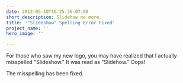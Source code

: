 ```yaml
---
date: 2012-05-10T16:25:36-07:00
short_description: Slidehow no more.
title: '"Slideshow" Spelling Error Fixed'
project_name: ''
hero_image: ''

---
```

For those who saw my new logo, you may have realized that I actually misspelled "Slideshow." It was read as "Slidehow." Oops!

The misspelling has been fixed.